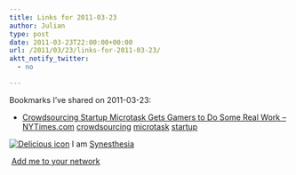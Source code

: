 ```yaml
---
title: Links for 2011-03-23
author: Julian
type: post
date: 2011-03-23T22:00:00+00:00
url: /2011/03/23/links-for-2011-03-23/
aktt_notify_twitter:
  - no

---
```

Bookmarks I&#8217;ve shared on 2011-03-23:

  * [Crowdsourcing Startup Microtask Gets Gamers to Do Some Real Work &#8211; NYTimes.com][1] 
    [crowdsourcing][2] [microtask][3] [startup][4] </li> </ul> 
    
    <p class="deliciouslink">
      <a href="https://del.icio.us/synesthesia" title="See all my bookmarks on del.icio.us"><img src="https://www.synesthesia.co.uk/images/deliciousicon.jpg" alt="Delicious icon" /></a>&nbsp;I am <a href="https://del.icio.us/synesthesia" title="See all my bookmarks on del.icio.us">Synesthesia</a>
    </p>
    
    <p class="deliciouslink">
      <a href="https://del.icio.us/network?add=synesthesia" title="Add me to your del.icio.us network"><img src="https://www.synesthesia.co.uk/images/add.gif" alt="" /></a>&nbsp;<a href="https://del.icio.us/network?add=synesthesia" title="Add me to your del.icio.us network">Add me to your network</a>
    </p>

 [1]: https://www.nytimes.com/external/venturebeat/2011/03/23/23venturebeat-crowdsourcing-startup-microtask-gets-gamers-38974.html
 [2]: https://www.delicious.com/synesthesia/crowdsourcing
 [3]: https://www.delicious.com/synesthesia/microtask
 [4]: https://www.delicious.com/synesthesia/startup